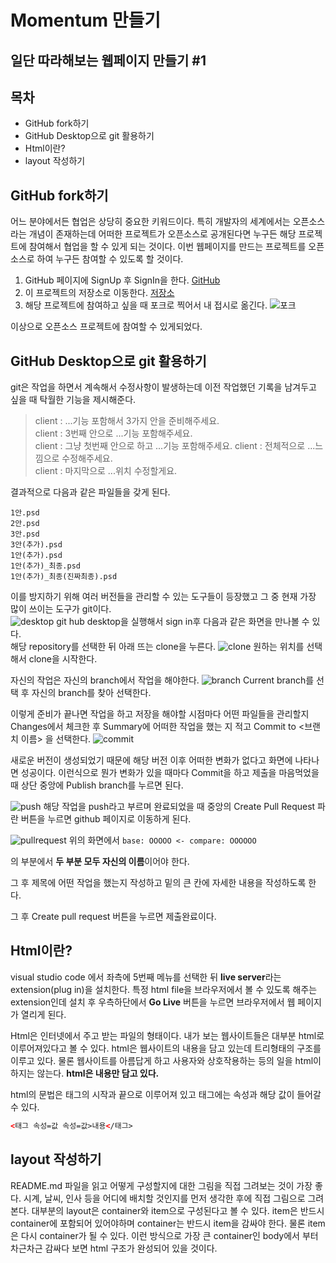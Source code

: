 Momentum 만들기
===

일단 따라해보는 웹페이지 만들기 #1
---

목차
---
- GitHub fork하기
- GitHub Desktop으로 git 활용하기
- Html이란?
- layout 작성하기


GitHub fork하기
---

어느 분야에서든 협업은 상당히 중요한 키워드이다. 특히 개발자의 세계에서는 오픈소스라는 개념이 존재하는데 어떠한 프로젝트가 오픈소스로 공개된다면 누구든 해당 프로젝트에 참여해서 협업을 할 수 있게 되는 것이다. 이번 웹페이지를 만드는 프로젝트를 오픈소스로 하여 누구든 참여할 수 있도록 할 것이다.

1. GitHub 페이지에 SignUp 후 SignIn을 한다. [GitHub](https://github.com)
2. 이 프로젝트의 저장소로 이동한다. [저장소](https://github.com/ParkEunwoo/momentum/tree/mentoring)
3. 해당 프로젝트에 참여하고 싶을 때 포크로 찍어서 내 접시로 옮긴다.
![포크](fork.png)

이상으로 오픈소스 프로젝트에 참여할 수 있게되었다.

GitHub Desktop으로 git 활용하기
---
git은 작업을 하면서 계속해서 수정사항이 발생하는데 이전 작업했던 기록을 남겨두고 싶을 때 탁월한 기능을 제시해준다.  
> client : ...기능 포함해서 3가지 안을 준비해주세요.  
> client : 3번째 안으로 ...기능 포함해주세요.  
> client : 그냥 첫번째 안으로 하고 ...기능 포함해주세요.
> client : 전체적으로 ...느낌으로 수정해주세요.  
> client : 마지막으로 ...위치 수정할게요.  

결과적으로 다음과 같은 파일들을 갖게 된다.
```
1안.psd
2안.psd
3안.psd
3안(추가).psd
1안(추가).psd
1안(추가)_최종.psd
1안(추가)_최종(진짜최종).psd
```
이를 방지하기 위해 여러 버전들을 관리할 수 있는 도구들이 등장했고 그 중 현재 가장 많이 쓰이는 도구가 git이다.  
![desktop](desktop.png)
git hub desktop을 실행해서 sign in후 다음과 같은 화면을 만나볼 수 있다.  
해당 repository를 선택한 뒤 아래 뜨는 clone을 누른다.
![clone](clone.png)
원하는 위치를 선택해서 clone을 시작한다.

자신의 작업은 자신의 branch에서 작업을 해야한다.
![branch](branch.png)
Current branch를 선택 후 자신의 branch를 찾아 선택한다.

이렇게 준비가 끝나면 작업을 하고 저장을 해야할 시점마다 어떤 파일들을 관리할지 Changes에서 체크한 후 Summary에 어떠한 작업을 했는 지 적고 Commit to <브랜치 이름> 을 선택한다. 
![commit](commit.png)

새로운 버전이 생성되었기 때문에 해당 버전 이후 어떠한 변화가 없다고 화면에 나타나면 성공이다. 이런식으로 뭔가 변화가 있을 때마다 Commit을 하고 제출을 마음먹었을 때 상단 중앙에 Publish branch를 누르면 된다.

![push](push.png)
해당 작업을 push라고 부르며 완료되었을 때 중앙의 Create Pull Request 파란 버튼을 누르면 github 페이지로 이동하게 된다.

![pullrequest](pullrequest.jpg)
위의 화면에서
`base: OOOOO <- compare: OOOOOO` 

의 부분에서 **두 부분 모두 자신의 이름**이어야 한다.

그 후 제목에 어떤 작업을 했는지 작성하고 밑의 큰 칸에 자세한 내용을 작성하도록 한다.

그 후 Create pull request 버튼을 누르면 제출완료이다.

Html이란?
---

visual studio code 에서 좌측에 5번째 메뉴를 선택한 뒤 **live server**라는 extension(plug in)을 설치한다. 특정 html file을 브라우저에서 볼 수 있도록 해주는 extension인데 설치 후 우측하단에서 **Go Live** 버튼을 누르면 브라우저에서 웹 페이지가 열리게 된다.  

Html은 인터넷에서 주고 받는 파일의 형태이다. 내가 보는 웹사이트들은 대부분 html로 이루어져있다고 볼 수 있다. html은 웹사이트의 내용을 담고 있는데 트리형태의 구조를 이루고 있다. 물론 웹사이트를 아름답게 하고 사용자와 상호작용하는 등의 일을 html이 하지는 않는다. **html은 내용만 담고 있다.**  

html의 문법은 태그의 시작과 끝으로 이루어져 있고 태그에는 속성과 해당 값이 들어갈 수 있다. 
```html
<태그 속성=값 속성=값>내용</태그>
```
layout 작성하기
---
README.md 파일을 읽고 어떻게 구성할지에 대한 그림을 직접 그려보는 것이 가장 좋다. 시계, 날씨, 인사 등을 어디에 배치할 것인지를 먼저 생각한 후에 직접 그림으로 그려본다. 대부분의 layout은 container와 item으로 구성된다고 볼 수 있다. item은 반드시 container에 포함되어 있어야하며 container는 반드시 item을 감싸야 한다. 물론 item은 다시 container가 될 수 있다. 이런 방식으로 가장 큰 container인 body에서 부터 차근차근 감싸다 보면 html 구조가 완성되어 있을 것이다.